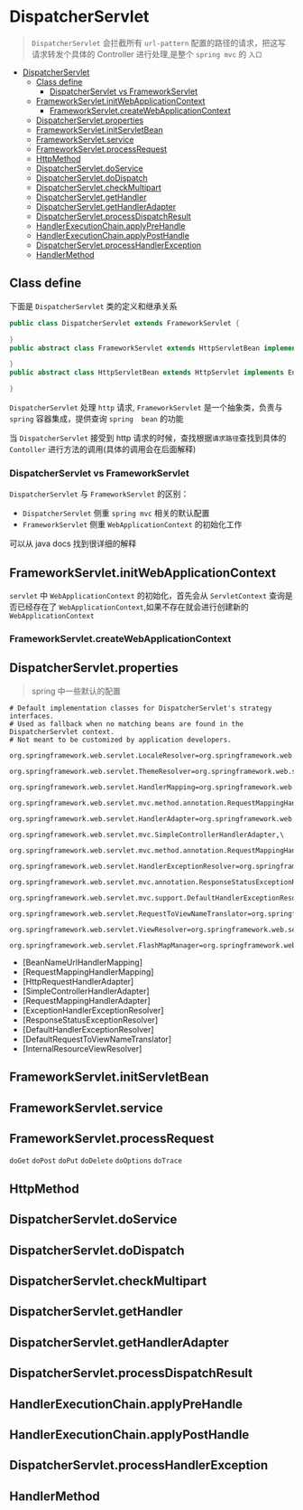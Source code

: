 # DispatcherServlet

> `DispatcherServlet` 会拦截所有 `url-pattern` 配置的路径的请求，把这写请求转发个具体的 Controller 进行处理,是整个 `spring mvc` 的 `入口`

- [DispatcherServlet](#dispatcherservlet)
  - [Class define](#class-define)
    - [DispatcherServlet vs FrameworkServlet](#dispatcherservlet-vs-frameworkservlet)
  - [FrameworkServlet.initWebApplicationContext](#frameworkservletinitwebapplicationcontext)
    - [FrameworkServlet.createWebApplicationContext](#frameworkservletcreatewebapplicationcontext)
  - [DispatcherServlet.properties](#dispatcherservletproperties)
  - [FrameworkServlet.initServletBean](#frameworkservletinitservletbean)
  - [FrameworkServlet.service](#frameworkservletservice)
  - [FrameworkServlet.processRequest](#frameworkservletprocessrequest)
  - [HttpMethod](#httpmethod)
  - [DispatcherServlet.doService](#dispatcherservletdoservice)
  - [DispatcherServlet.doDispatch](#dispatcherservletdodispatch)
  - [DispatcherServlet.checkMultipart](#dispatcherservletcheckmultipart)
  - [DispatcherServlet.getHandler](#dispatcherservletgethandler)
  - [DispatcherServlet.getHandlerAdapter](#dispatcherservletgethandleradapter)
  - [DispatcherServlet.processDispatchResult](#dispatcherservletprocessdispatchresult)
  - [HandlerExecutionChain.applyPreHandle](#handlerexecutionchainapplyprehandle)
  - [HandlerExecutionChain.applyPostHandle](#handlerexecutionchainapplyposthandle)
  - [DispatcherServlet.processHandlerException](#dispatcherservletprocesshandlerexception)
  - [HandlerMethod](#handlermethod)

## Class define

下面是 `DispatcherServlet` 类的定义和继承关系

```java
public class DispatcherServlet extends FrameworkServlet {

}
public abstract class FrameworkServlet extends HttpServletBean implements ApplicationContextAware {

}
public abstract class HttpServletBean extends HttpServlet implements EnvironmentCapable, EnvironmentAware {

}
```

`DispatcherServlet` 处理 `http` 请求, `FrameworkServlet` 是一个抽象类，负责与 `spring`  容器集成，提供查询 `spring  bean` 的功能

当 `DispatcherServlet` 接受到 http 请求的时候，查找根据`请求路径`查找到具体的 `Contoller` 进行方法的调用(具体的调用会在后面解释)

### DispatcherServlet vs FrameworkServlet

`DispatcherServlet` 与 `FrameworkServlet` 的区别：

- `DispatcherServlet` 侧重 `spring mvc` 相关的默认配置
- `FrameworkServlet` 侧重 `WebApplicationContext` 的初始化工作

可以从 java docs 找到很详细的解释

## FrameworkServlet.initWebApplicationContext

`servlet` 中 `WebApplicationContext` 的初始化，首先会从 `ServletContext` 查询是否已经存在了 `WebApplicationContext`,如果不存在就会进行创建新的 `WebApplicationContext`

### FrameworkServlet.createWebApplicationContext

## DispatcherServlet.properties

> spring 中一些默认的配置

```properties
# Default implementation classes for DispatcherServlet's strategy interfaces.
# Used as fallback when no matching beans are found in the DispatcherServlet context.
# Not meant to be customized by application developers.

org.springframework.web.servlet.LocaleResolver=org.springframework.web.servlet.i18n.AcceptHeaderLocaleResolver

org.springframework.web.servlet.ThemeResolver=org.springframework.web.servlet.theme.FixedThemeResolver

org.springframework.web.servlet.HandlerMapping=org.springframework.web.servlet.handler.BeanNameUrlHandlerMapping,\
   org.springframework.web.servlet.mvc.method.annotation.RequestMappingHandlerMapping

org.springframework.web.servlet.HandlerAdapter=org.springframework.web.servlet.mvc.HttpRequestHandlerAdapter,\
   org.springframework.web.servlet.mvc.SimpleControllerHandlerAdapter,\
   org.springframework.web.servlet.mvc.method.annotation.RequestMappingHandlerAdapter

org.springframework.web.servlet.HandlerExceptionResolver=org.springframework.web.servlet.mvc.method.annotation.ExceptionHandlerExceptionResolver,\
   org.springframework.web.servlet.mvc.annotation.ResponseStatusExceptionResolver,\
   org.springframework.web.servlet.mvc.support.DefaultHandlerExceptionResolver

org.springframework.web.servlet.RequestToViewNameTranslator=org.springframework.web.servlet.view.DefaultRequestToViewNameTranslator

org.springframework.web.servlet.ViewResolver=org.springframework.web.servlet.view.InternalResourceViewResolver

org.springframework.web.servlet.FlashMapManager=org.springframework.web.servlet.support.SessionFlashMapManager
```

- [BeanNameUrlHandlerMapping]
- [RequestMappingHandlerMapping]
- [HttpRequestHandlerAdapter]
- [SimpleControllerHandlerAdapter]
- [RequestMappingHandlerAdapter]
- [ExceptionHandlerExceptionResolver]
- [ResponseStatusExceptionResolver]
- [DefaultHandlerExceptionResolver]
- [DefaultRequestToViewNameTranslator]
- [InternalResourceViewResolver]

## FrameworkServlet.initServletBean

## FrameworkServlet.service

## FrameworkServlet.processRequest

`doGet` `doPost` `doPut` `doDelete` `doOptions` `doTrace`

## HttpMethod

## DispatcherServlet.doService

## DispatcherServlet.doDispatch

## DispatcherServlet.checkMultipart

## DispatcherServlet.getHandler

## DispatcherServlet.getHandlerAdapter

## DispatcherServlet.processDispatchResult

## HandlerExecutionChain.applyPreHandle

## HandlerExecutionChain.applyPostHandle

## DispatcherServlet.processHandlerException

## HandlerMethod
